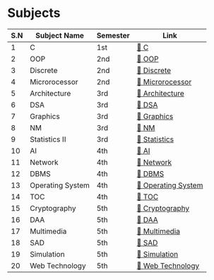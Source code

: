 # Subjects 
| S.N | Subject Name        | Semester  | Link                                |    
|-----|---------------------|-----------|--------------------------------------|
| 1   | C                   | 1st  | [🔗 C](./CSIT/1st%20sem/C) |
| 2   | OOP                 | 2nd  | [🔗 OOP](./CSIT/2nd%20sem/OOP) | 
| 3   | Discrete            | 2nd  | [🔗 Discrete](./CSIT/2nd%20sem/Discrete) |
| 4   | Microrocessor       | 2nd  | [🔗 Microrocessor](./CSIT/2nd%20sem/MP) |    
| 5   | Architecture        | 3rd  | [🔗 Architecture](./CSIT/3rd%20sem/Architecture) |   
| 6   | DSA                 | 3rd  | [🔗 DSA](./CSIT/3rd%20sem/DSA) |
| 7   | Graphics            | 3rd  | [🔗 Graphics](./CSIT/3rd%20sem/Graphics)  |
| 8   | NM                  | 3rd  | [🔗 NM](./CSIT/3rd%20sem/NM) |   
| 9   | Statistics II       | 3rd  | [🔗 Statistics](./CSIT/3rd%20sem/Statistics%20II) |      
| 10   | AI                 | 4th  | [🔗 AI](./CSIT/4th%20sem/AI) |     
| 11   | Network            | 4th  | [🔗 Network](./CSIT/4th%20sem/CN) |     
| 12   | DBMS               | 4th  | [🔗 DBMS](./CSIT/4th%20sem/DBMS) |     
| 13   | Operating System   | 4th  | [🔗 Operating System](./CSIT/4th%20sem/OS) |    
| 14   | TOC                | 4th  | [🔗 TOC](./CSIT/4th%20sem/TOC) |     
| 15   | Cryptography       | 5th  | [🔗 Cryptography](./CSIT/5th%20sem/Cryptography) |   
| 16   | DAA                | 5th  | [🔗 DAA](./CSIT/5th%20sem/DAA) |     
| 17   | Multimedia         | 5th  | [🔗 Multimedia](./CSIT/5th%20sem/Multimedia) |     
| 18   | SAD                | 5th  | [🔗 SAD](./CSIT/5th%20sem/SAD) |     
| 19   | Simulation         | 5th  | [🔗 Simulation](./CSIT/5th%20sem/Simulation) |     
| 20   | Web Technology     | 5th  | [🔗 Web Technology](./CSIT/5th%20sem/Web%20Technology) | 

